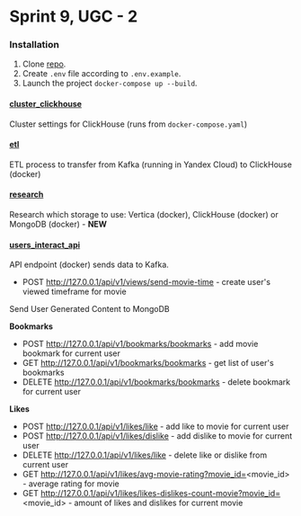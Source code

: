 # Sprint 9, UGC - 2 

### Installation

1. Clone [repo](https://github.com/dkarpele/ugc_sprint_2).
2. Create ```.env``` file according to ```.env.example```.
3. Launch the project ```docker-compose up --build```.


#### [cluster_clickhouse](cluster_clickhouse)

Cluster settings for ClickHouse (runs from `docker-compose.yaml`)

#### [etl](etl)

ETL process to transfer from Kafka (running in Yandex Cloud) to ClickHouse (docker)

#### [research](research)

Research which storage to use: Vertica (docker), ClickHouse (docker) or MongoDB (docker) - **NEW**

#### [users_interact_api](users_interact_api)

API endpoint (docker) sends data to Kafka.
- POST http://127.0.0.1/api/v1/views/send-movie-time - create user's viewed timeframe for movie

Send User Generated Content to MongoDB

**Bookmarks**
- POST http://127.0.0.1/api/v1/bookmarks/bookmarks - add movie bookmark for current user
- GET http://127.0.0.1/api/v1/bookmarks/bookmarks - get list of user's bookmarks
- DELETE http://127.0.0.1/api/v1/bookmarks/bookmarks - delete bookmark for current user

**Likes**
- POST http://127.0.0.1/api/v1/likes/like - add like to movie for current user
- POST http://127.0.0.1/api/v1/likes/dislike - add dislike to movie for current user
- DELETE http://127.0.0.1/api/v1/likes/like - delete like or dislike from current user
- GET http://127.0.0.1/api/v1/likes/avg-movie-rating?movie_id=<movie_id> - average rating for movie
- GET http://127.0.0.1/api/v1/likes/likes-dislikes-count-movie?movie_id=<movie_id> - amount of likes and dislikes for current movie